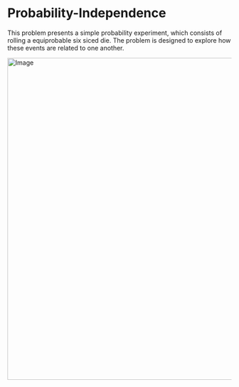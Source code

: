 # Probability-Independence
This problem presents a simple probability experiment, which consists of rolling a equiprobable six siced die. The problem is designed to explore how these events are related to one another.

<img width="1236" height="724" alt="Image" src="https://github.com/user-attachments/assets/db5af6af-bd5a-49d5-a6b0-ee045d50aadb" />
